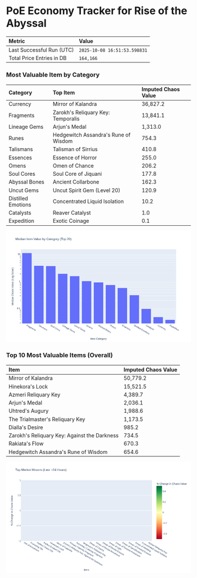 # PoE Economy Tracker for Rise of the Abyssal

<!-- START_MAINTENANCE -->
| Metric | Value |
|:---|:---|
| Last Successful Run (UTC) | `2025-10-08 16:51:53.598831` |
| Total Price Entries in DB | `164,166` |

<!-- END_MAINTENANCE -->

<!-- START_DATAFRAME_DEBUG -->
<!-- END_DATAFRAME_DEBUG -->

<!-- START_CATEGORY_ANALYSIS -->
### Most Valuable Item by Category
| Category | Top Item | Imputed Chaos Value |
| :--- | :--- | :--- |
| Currency | Mirror of Kalandra | 36,827.2 |
| Fragments | Zarokh's Reliquary Key: Temporalis | 13,841.1 |
| Lineage Gems | Arjun's Medal | 1,313.0 |
| Runes | Hedgewitch Assandra's Rune of Wisdom | 754.3 |
| Talismans | Talisman of Sirrius | 410.8 |
| Essences | Essence of Horror | 255.0 |
| Omens | Omen of Chance | 206.2 |
| Soul Cores | Soul Core of Jiquani | 177.8 |
| Abyssal Bones | Ancient Collarbone | 162.3 |
| Uncut Gems | Uncut Spirit Gem (Level 20) | 120.9 |
| Distilled Emotions | Concentrated Liquid Isolation | 10.2 |
| Catalysts | Reaver Catalyst | 1.0 |
| Expedition | Exotic Coinage | 0.1 |


![Category Analysis Chart](charts/category_analysis.png)
<!-- END_ANALYSIS -->

<!-- START_ANALYSIS -->
### Top 10 Most Valuable Items (Overall)
| Item | Imputed Chaos Value |
| :--- | :--- |
| Mirror of Kalandra | 50,779.2 |
| Hinekora's Lock | 15,521.5 |
| Azmeri Reliquary Key | 4,389.7 |
| Arjun's Medal | 2,036.1 |
| Uhtred's Augury | 1,988.6 |
| The Trialmaster's Reliquary Key | 1,173.5 |
| Dialla's Desire | 985.2 |
| Zarokh's Reliquary Key: Against the Darkness | 734.5 |
| Rakiata's Flow | 670.3 |
| Hedgewitch Assandra's Rune of Wisdom | 654.6 |


![Market Movers Chart](charts/market_movers.png)
<!-- END_ANALYSIS -->
